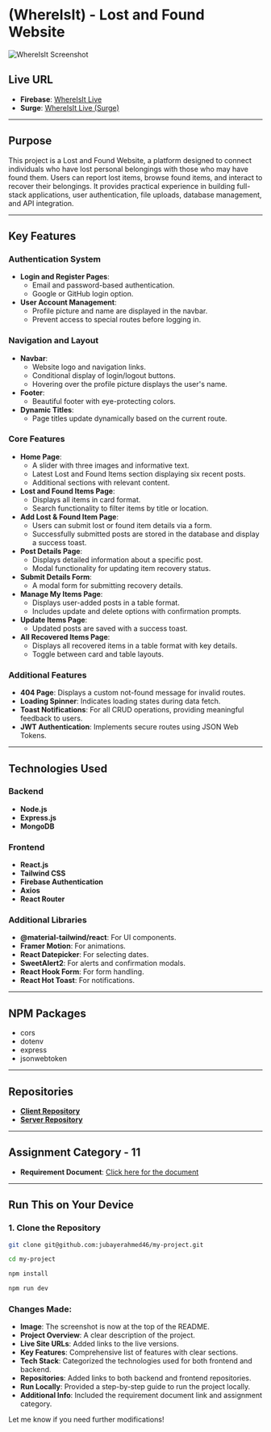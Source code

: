 # (WhereIsIt) - Lost and Found Website

![WhereIsIt Screenshot](https://i.ibb.co.com/fGHdGjgK/Capkjdhsklfhjsdjkhfhsdfture.png)

## Live URL

- **Firebase**: [WhereIsIt Live](https://whereisit-84e04.web.app)
- **Surge**: [WhereIsIt Live (Surge)](https://whereisit-lostandfound123443.surge.sh)

---

## Purpose

This project is a Lost and Found Website, a platform designed to connect individuals who have lost personal belongings with those who may have found them. Users can report lost items, browse found items, and interact to recover their belongings. It provides practical experience in building full-stack applications, user authentication, file uploads, database management, and API integration.

---

## Key Features

### Authentication System

- **Login and Register Pages**:
  - Email and password-based authentication.
  - Google or GitHub login option.
- **User Account Management**:
  - Profile picture and name are displayed in the navbar.
  - Prevent access to special routes before logging in.

### Navigation and Layout

- **Navbar**:
  - Website logo and navigation links.
  - Conditional display of login/logout buttons.
  - Hovering over the profile picture displays the user's name.
- **Footer**:
  - Beautiful footer with eye-protecting colors.
- **Dynamic Titles**:
  - Page titles update dynamically based on the current route.

### Core Features

- **Home Page**:
  - A slider with three images and informative text.
  - Latest Lost and Found Items section displaying six recent posts.
  - Additional sections with relevant content.
- **Lost and Found Items Page**:
  - Displays all items in card format.
  - Search functionality to filter items by title or location.
- **Add Lost & Found Item Page**:
  - Users can submit lost or found item details via a form.
  - Successfully submitted posts are stored in the database and display a success toast.
- **Post Details Page**:
  - Displays detailed information about a specific post.
  - Modal functionality for updating item recovery status.
- **Submit Details Form**:
  - A modal form for submitting recovery details.
- **Manage My Items Page**:
  - Displays user-added posts in a table format.
  - Includes update and delete options with confirmation prompts.
- **Update Items Page**:
  - Updated posts are saved with a success toast.
- **All Recovered Items Page**:
  - Displays all recovered items in a table format with key details.
  - Toggle between card and table layouts.

### Additional Features

- **404 Page**: Displays a custom not-found message for invalid routes.
- **Loading Spinner**: Indicates loading states during data fetch.
- **Toast Notifications**: For all CRUD operations, providing meaningful feedback to users.
- **JWT Authentication**: Implements secure routes using JSON Web Tokens.

---

## Technologies Used

### Backend

- **Node.js**
- **Express.js**
- **MongoDB**

### Frontend

- **React.js**
- **Tailwind CSS**
- **Firebase Authentication**
- **Axios**
- **React Router**

### Additional Libraries

- **@material-tailwind/react**: For UI components.
- **Framer Motion**: For animations.
- **React Datepicker**: For selecting dates.
- **SweetAlert2**: For alerts and confirmation modals.
- **React Hook Form**: For form handling.
- **React Hot Toast**: For notifications.

---

## NPM Packages

- cors
- dotenv
- express
- jsonwebtoken

---

## Repositories

- **[Client Repository](https://classroom.github.com/a/OeQd7p08)**
- **[Server Repository](https://classroom.github.com/a/Kdivoc6q)**

---

## Assignment Category - **11**

- **Requirement Document**: [Click here for the document](https://docs.google.com/document/d/1dZq4ULnHorWnGcxBWFRcxq7a4wuGuxigUF-NY-uRX2o/edit?usp=sharing)

---

## Run This on Your Device

### 1. Clone the Repository

```bash
git clone git@github.com:jubayerahmed46/my-project.git
```
```bash
cd my-project
```
```bash
npm install
```
```bash
npm run dev
```

### Changes Made:
- **Image**: The screenshot is now at the top of the README.
- **Project Overview**: A clear description of the project.
- **Live Site URLs**: Added links to the live versions.
- **Key Features**: Comprehensive list of features with clear sections.
- **Tech Stack**: Categorized the technologies used for both frontend and backend.
- **Repositories**: Added links to both backend and frontend repositories.
- **Run Locally**: Provided a step-by-step guide to run the project locally.
- **Additional Info**: Included the requirement document link and assignment category.

Let me know if you need further modifications!

